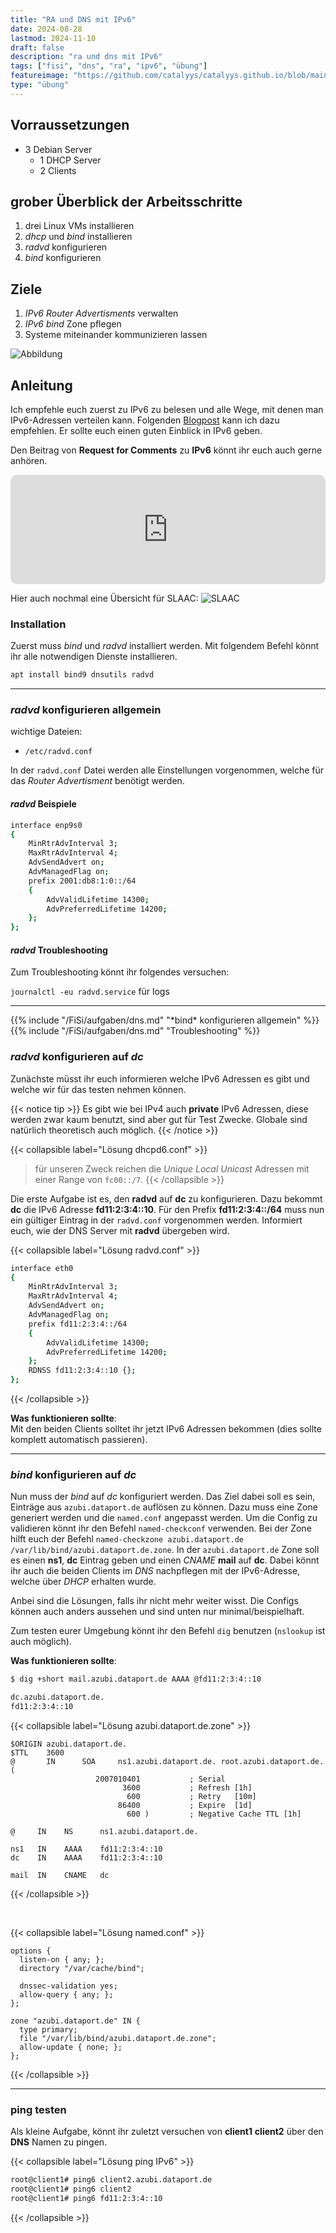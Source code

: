 ```yaml
---
title: "RA und DNS mit IPv6"
date: 2024-08-28
lastmod: 2024-11-10
draft: false
description: "ra und dns mit IPv6"
tags: ["fisi", "dns", "ra", "ipv6", "übung"]
featureimage: "https://github.com/catalyys/catalyys.github.io/blob/main/assets/dhcp_dns_ipv6_azubi.svg?raw=true"
type: "übung"
---
```


## Vorraussetzungen

- 3 Debian Server
	- 1 DHCP Server
	- 2 Clients

## grober Überblick der Arbeitsschritte

1. drei Linux VMs installieren
2. *dhcp* und *bind* installieren
3. *radvd* konfigurieren
4. *bind* konfigurieren

## Ziele

1. *IPv6 Router Advertisments* verwalten
2. *IPv6 bind* Zone pflegen
3. Systeme miteinander kommunizieren lassen

![Abbildung](dhcp_dns_ipv6_azubi.svg)

## Anleitung

Ich empfehle euch zuerst zu IPv6 zu belesen und alle Wege, mit denen man IPv6-Adressen verteilen kann. Folgenden [Blogpost](https://metebalci.com/blog/hello-ipv6/) kann ich dazu empfehlen. Er sollte euch einen guten Einblick in IPv6 geben.

Den Beitrag von **Request for Comments** zu **IPv6** könnt ihr euch auch gerne anhören.
<iframe allow="autoplay *; encrypted-media *; fullscreen *; clipboard-write" frameborder="0" height="175" style="width:100%;max-width:660px;overflow:hidden;border-radius:10px;" sandbox="allow-forms allow-popups allow-same-origin allow-scripts allow-storage-access-by-user-activation allow-top-navigation-by-user-activation" src="https://embed.podcasts.apple.com/de/podcast/rfce014-ipv6/id1082223939?i=1000401347741&l=en-GB"></iframe>

Hier auch nochmal eine Übersicht für SLAAC:
![SLAAC](ipv6_slaac.svg)

### Installation

Zuerst muss *bind* und *radvd* installiert werden. Mit folgendem Befehl könnt ihr alle notwendigen Dienste installieren.

```bash
apt install bind9 dnsutils radvd
```

---

### *radvd* konfigurieren allgemein

wichtige Dateien:
- `/etc/radvd.conf`

In der `radvd.conf` Datei werden alle Einstellungen vorgenommen, welche für das *Router Advertisment* benötigt werden.

#### *radvd* Beispiele

```bash
interface enp9s0
{
	MinRtrAdvInterval 3;
	MaxRtrAdvInterval 4;
	AdvSendAdvert on;
	AdvManagedFlag on;
	prefix 2001:db8:1:0::/64
	{
		AdvValidLifetime 14300;
		AdvPreferredLifetime 14200; 
	};
};
```

#### *radvd* Troubleshooting

Zum Troubleshooting könnt ihr folgendes versuchen:

`journalctl -eu radvd.service` für logs

---

{{% include "/FiSi/aufgaben/dns.md" "\*bind\* konfigurieren allgemein" %}}
{{% include "/FiSi/aufgaben/dns.md" "Troubleshooting" %}}

### *radvd* konfigurieren auf *dc*

Zunächste müsst ihr euch informieren welche IPv6 Adressen es gibt und welche wir für das testen nehmen können.

{{< notice tip >}}
Es gibt wie bei IPv4 auch **private** IPv6 Adressen, diese werden zwar kaum benutzt, sind aber gut für Test Zwecke. Globale sind natürlich theoretisch auch möglich.
{{< /notice >}}


{{< collapsible label="Lösung dhcpd6.conf" >}}
>für unseren Zweck reichen die *Unique Local Unicast* Adressen mit einer Range von `fc00::/7`.
{{< /collapsible >}}

Die erste Aufgabe ist es, den **radvd** auf **dc** zu konfigurieren. Dazu bekommt **dc** die IPv6 Adresse **fd11:2:3:4::10**. 
Für den Prefix **fd11:2:3:4::/64** muss nun ein gültiger Eintrag in der `radvd.conf` vorgenommen werden.
Informiert euch, wie der DNS Server mit **radvd** übergeben wird.

{{< collapsible label="Lösung radvd.conf" >}}
 
```bash
interface eth0
{
	MinRtrAdvInterval 3;
	MaxRtrAdvInterval 4;
	AdvSendAdvert on;
	AdvManagedFlag on;
	prefix fd11:2:3:4::/64
	{
		AdvValidLifetime 14300;
		AdvPreferredLifetime 14200; 
	};
	RDNSS fd11:2:3:4::10 {};
};
```
{{< /collapsible >}}

**Was funktionieren sollte**:<br>
Mit den beiden Clients solltet ihr jetzt IPv6 Adressen bekommen (dies sollte komplett automatisch passieren).

---

### *bind* konfigurieren auf *dc*

Nun muss der *bind* auf *dc* konfiguriert werden. Das Ziel dabei soll es sein, Einträge aus `azubi.dataport.de` auflösen zu können. Dazu muss eine Zone generiert werden und die `named.conf` angepasst werden.
Um die Config zu validieren könnt ihr den Befehl `named-checkconf` verwenden. Bei der Zone hilft euch der Befehl `named-checkzone azubi.dataport.de /var/lib/bind/azubi.dataport.de.zone`.
In der `azubi.dataport.de` Zone soll es einen **ns1**, **dc** Eintrag geben und einen *CNAME* **mail** auf **dc**.
Dabei könnt ihr auch die beiden Clients im *DNS* nachpflegen mit der IPv6-Adresse, welche über *DHCP* erhalten wurde.

Anbei sind die Lösungen, falls ihr nicht mehr weiter wisst. Die Configs können auch anders aussehen und sind unten nur minimal/beispielhaft.

Zum testen eurer Umgebung könnt ihr den Befehl `dig` benutzen (`nslookup` ist auch möglich).

**Was funktionieren sollte**:

```bash
$ dig +short mail.azubi.dataport.de AAAA @fd11:2:3:4::10

dc.azubi.dataport.de.
fd11:2:3:4::10
```

{{< collapsible label="Lösung azubi.dataport.de.zone" >}}
```dns
$ORIGIN azubi.dataport.de.
$TTL    3600
@       IN      SOA     ns1.azubi.dataport.de. root.azubi.dataport.de. (
                   2007010401           ; Serial
                         3600           ; Refresh [1h]
                          600           ; Retry   [10m]
                        86400           ; Expire  [1d]
                          600 )         ; Negative Cache TTL [1h]

@     IN    NS      ns1.azubi.dataport.de.

ns1   IN    AAAA    fd11:2:3:4::10
dc    IN    AAAA    fd11:2:3:4::10

mail  IN    CNAME   dc
```
{{< /collapsible >}}

<br>

{{< collapsible label="Lösung named.conf" >}}

```dns
options {
  listen-on { any; };
  directory "/var/cache/bind";

  dnssec-validation yes;
  allow-query { any; };
};

zone "azubi.dataport.de" IN {
  type primary;
  file "/var/lib/bind/azubi.dataport.de.zone";
  allow-update { none; };
};
```
{{< /collapsible >}}

---

### ping testen

Als kleine Aufgabe, könnt ihr zuletzt versuchen von **client1** **client2** über den **DNS** Namen zu pingen.

{{< collapsible label="Lösung ping IPv6" >}}
```bash
root@client1# ping6 client2.azubi.dataport.de
root@client1# ping6 client2
root@client1# ping6 fd11:2:3:4::10
```
{{< /collapsible >}}


